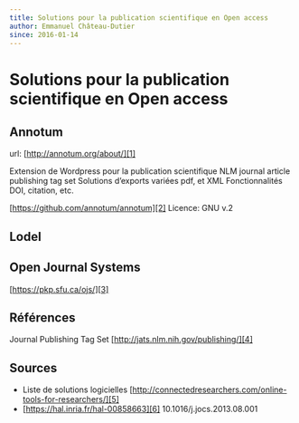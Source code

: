 ```yaml
---
title: Solutions pour la publication scientifique en Open access
author: Emmanuel Château-Dutier
since: 2016-01-14
---
```

# Solutions pour la publication scientifique en Open access

## Annotum
url: [http://annotum.org/about/][1]

Extension de Wordpress pour la publication scientifique
NLM journal article publishing tag set
Solutions d’exports variées pdf, et XML
Fonctionnalités DOI, citation, etc.

[https://github.com/annotum/annotum][2]
Licence: GNU v.2

## Lodel

## Open Journal Systems
[https://pkp.sfu.ca/ojs/][3]

## Références
Journal Publishing Tag Set
[http://jats.nlm.nih.gov/publishing/][4]

## Sources
- Liste de solutions logicielles [http://connectedresearchers.com/online-tools-for-researchers/][5]
- [https://hal.inria.fr/hal-00858663][6] 10.1016/j.jocs.2013.08.001

[1]:	http://annotum.org/about/
[2]:	https://github.com/annotum/annotum
[3]:	https://pkp.sfu.ca/ojs/
[4]:	http://jats.nlm.nih.gov/publishing/
[5]:	http://connectedresearchers.com/online-tools-for-researchers/
[6]:	https://hal.inria.fr/hal-00858663
